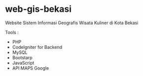 # web-gis-bekasi

Website Sistem Informasi Geografis Wisata Kuliner di Kota Bekasi

Tools :
- PHP
- CodeIgniter for Backend
- MySQL
- Bootstarp
- JavaScript
- API MAPS Google
